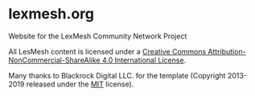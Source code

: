 # lexmesh.org

Website for the LexMesh Community Network Project

All LesMesh content is licensed under a [Creative Commons Attribution-NonCommercial-ShareAlike 4.0 International License](http://creativecommons.org/licenses/by-nc-sa/4.0/).

Many thanks to Blackrock Digital LLC. for the template (Copyright 2013-2019 released under the [MIT](https://github.com/BlackrockDigital/startbootstrap-scrolling-nav/blob/gh-pages/LICENSE) license).
